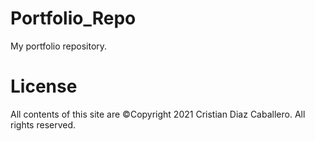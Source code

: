 # Portfolio_Repo
My portfolio repository.

# License
All contents of this site are ©Copyright 2021 Cristian Diaz Caballero. All rights reserved.
